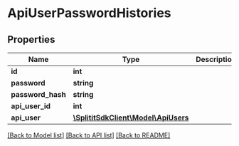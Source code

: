 # ApiUserPasswordHistories

## Properties
Name | Type | Description | Notes
------------ | ------------- | ------------- | -------------
**id** | **int** |  | 
**password** | **string** |  | [optional] 
**password_hash** | **string** |  | [optional] 
**api_user_id** | **int** |  | 
**api_user** | [**\SplititSdkClient\Model\ApiUsers**](ApiUsers.md) |  | [optional] 

[[Back to Model list]](../README.md#documentation-for-models) [[Back to API list]](../README.md#documentation-for-api-endpoints) [[Back to README]](../README.md)


